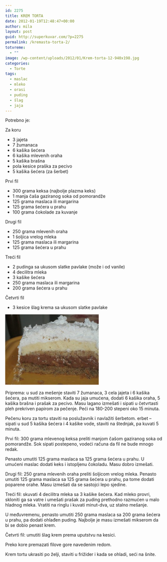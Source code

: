 ```yaml
---
id: 2275
title: KREM TORTA
date: 2012-01-19T12:48:47+00:00
author: mila
layout: post
guid: http://superkuvar.com/?p=2275
permalink: /kremasta-torta-2/
totvreme:
  - ""
image: /wp-content/uploads/2012/01/Krem-torta-12-940x198.jpg
categories:
  - Torte
tags:
  - maslac
  - mleko
  - orasi
  - puding
  - šlag
  - jaja
---
```

Potrebno je:

Za koru  
* 3 jajeta  
* 7 žumanaca  
* 6 kašika šećera  
* 6 kašika mlevenih oraha  
* 5 kašika brašna  
* pola kesice praška za pecivo  
* 5 kašika šećera (za šerbet)

Prvi fil  
* 300 grama keksa (najbolje plazma keks)  
* 1 manja čaša gaziranog soka od pomorandže  
* 125 grama maslaca ili margarina  
* 125 grama šećera u prahu  
* 100 grama čokolade za kuvanje

Drugi fil  
* 250 grama mlevenih oraha  
* 1 šoljica vrelog mleka  
* 125 grama maslaca ili margarina  
* 125 grama šećera u prahu

Treći fil  
* 2 pudinga sa ukusom slatke pavlake (može i od vanile)  
* 4 decilitra mleka  
* 3 kašike šećera  
* 250 grama maslaca ili margarina  
* 200 grama šećera u prahu

Četvrti fil  
* 3 kesice šlag krema sa ukusom slatke pavlake

<img class="alignnone size-medium wp-image-2276" title="Krem-torta 12" src="/wp-content/uploads/2012/01/Krem-torta-12-300x225.jpg" alt="" width="300" height="225" /> 

Priprema: u sud za mešenje staviti 7 žumanaca, 3 cela jajeta i 6 kašika šećera, pa mutiti mikserom. Kada su jaja umućena, dodati 6 kašika oraha, 5 kašika brašna i prašak za pecivo. Masu lagano izmešati i sipati u četvrtasti pleh prekriven papirom za pečenje. Peći na 180-200 stepeni oko 15 minuta.

Pečenu koru za tortu staviti na poslužavnik i navlažiti šerbetom.  erbet &#8211; sipati u sud 5 kašika šećera i 4 kašike vode, staviti na štednjak, pa kuvati 5 minuta.

Prvi fil: 300 grama mlevenog keksa preliti manjom čašom gaziranog soka od pomorandže. Sok sipati postepeno, vodeći računa da fil ne bude mnogo redak.

Penasto umutiti 125 grama maslaca sa 125 grama šećera u prahu. U umućeni maslac dodati keks i istopljenu čokoladu. Masu dobro izmešati.

Drugi fil: 250 grama mlevenih oraha preliti šoljicom vrelog mleka. Penasto umutiti 125 grama maslaca sa 125 grama šećera u prahu, pa tome dodati poparene orahe. Masu izmešati da se sastojci lepo sjedine.

Treći fil: skuvati 4 decilitra mleka sa 3 kašike šećera. Kad mleko provri, skloniti ga sa vatre i umešati prašak za puding prethodno razmućen u malo hladnog mleka. Vratiti na ringlu i kuvati minut-dva, uz stalno mešanje.

U međuvremenu, penasto umutiti 250 grama maslaca sa 200 grama šećera u prahu, pa dodati ohlađen puding. Najbolje je masu izmešati mikserom da bi se dobio penast krem.

Četvrti fil: umutiti šlag krem prema uputstvu na kesici.

Preko kore premazati filove gore navedenim redom.

Krem tortu ukrasiti po želji, staviti u frižider i kada se ohladi, seći na šnite.